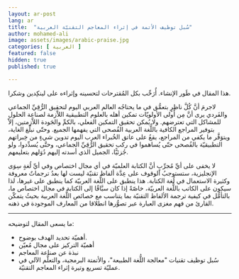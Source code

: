 ```yaml
---
layout: ar-post
lang: ar
title:  "سُبل توظيف الأتمة في إثراء المعاجم التقنيّة العربية"
author: mohamed-ali
image: assets/images/arabic-praise.jpg
categories: [ العربية ]
featured: false
hidden: true
published: true

---
```


<div markdown="1" class="callout callout-warning">

هذا المقال في طَور الإنشاء. أُرَحِّب بكل المُقترحات لتحسينه وإثراءه على لينكِدين وشكرا.
</div>

لاجرمَ أنَّ كُلَّ ناظِرٍ بتعمُّق في ما يحتاجُه العالم العربي اليوم لتحقيق الرُّقِيِّ الجماعي والفَردي يرى أنَّ مِن أَولى الأولويّات تمكين أهله بالعلوم التطبيقية اللاَّزمة لصناعة الحلول للمشاكل التي تعترضهم.
ولا يُمكن تحقيق التمكين الفعلي، بالكمِّ والجَودة اللاَّزِمتين، إلاّ بتوفير المراجع الكافية باللُّغة العربية الفُصحى التي يفهمها الجميع.
وحتّى نبلُغ الغاية، ويتوَفَّر ما يكفي من المراجع، يقعُ على عاتق الخُبراء العرب اليوم تدوين شيءٍ من خِبراتهم التطبيقيّة بالفُصحى حتّى يُساهموا في ركب تحقيق الرُّقِيِّ الجماعي،
وحتَّى يُسدِّدوا، ولو جُزئيًّا، الجميل الذي أسدته إليهم دُوَلهم بتعليمهم.


لا يخفى على أيِّ مُجرِّبٍ أنَّ الكتابة العلميّة في أي مجال اختصاص وفي أيِّ لُغةٍ سِوَى الإنجليزية، ستستوجبُ الوقوف على عِدَّة ألفاظ تقنيّة ليست لها بعدُ ترجماتٌ معروفة وكثيرة الاستعمال في لُغة الكتابة.
هذا ينطبق على اللُّغة العربيّة كما ينطبق على غيرها، لذا سيكون على الكاتب باللُّغة العربيّة، خاصّةً إذا كان سبَّاقًا إلى الكتابة في مجال اختصاص ما، بالتأمُّل في كيفية ترجمة الألفاظ التقنيّة بما يتناسب مع خصائص اللُّغة العربية
بحيثُ يتمكّن القارئ من فهم مغزى العبارة عبر تصوُّرها انطلاقا من المعارف الموجودة في ذهنه. 

--- 

ما يسعى المقال لتوضيحه: 

* أهميّة تحديد الهدف بوضوح.
* أهميّة التركيز على مجال مُعيّن
* نبذة عن صناعة المعاجم
* سُبل توظيف تقنيات "معالجة اللُّغة الطبيعة"، والأتمتة البرمجية، والتعلُّم الآلي في عمليّة تسريع وتيرة إثراء المعاجم التقنيّة.
